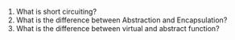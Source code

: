 1) What is short circuiting?
2) What is the difference between Abstraction and Encapsulation?
3) What is the difference between virtual and abstract function?

